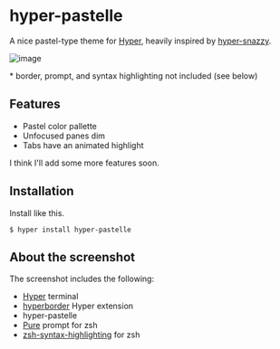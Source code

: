 # hyper-pastelle
A nice pastel-type theme for [Hyper](https://hyper.is), heavily inspired by [hyper-snazzy](https://github.com/sindresorhus/hyper-snazzy).
 
![image](https://github.com/dilanx/hyper-pastelle/blob/main/image.png)

\* border, prompt, and syntax highlighting not included (see below)

## Features
* Pastel color pallette
* Unfocused panes dim
* Tabs have an animated highlight

I think I'll add some more features soon.

## Installation
Install like this.

`$ hyper install hyper-pastelle`

## About the screenshot
The screenshot includes the following:
* [Hyper](https://hyper.is) terminal
* [hyperborder](https://github.com/webmatze/hyperborder) Hyper extension
* hyper-pastelle
* [Pure](https://github.com/sindresorhus/pure) prompt for zsh
* [zsh-syntax-highlighting](https://github.com/zsh-users/zsh-syntax-highlighting) for zsh
